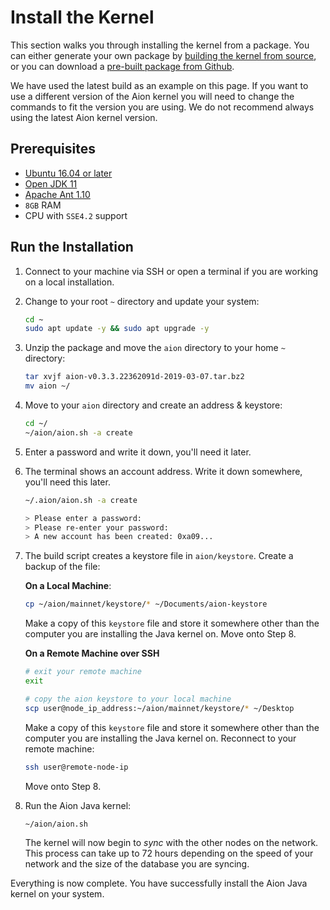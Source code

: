 # Install the Kernel

This section walks you through installing the kernel from a package. You can either generate your own package by [building the kernel from source](build-from-source), or you can download a [pre-built package from Github](https://github.com/aionnetwork/aion/releases).

We have used the latest build as an example on this page. If you want to use a different version of the Aion kernel you will need to change the commands to fit the version you are using. We do not recommend always using the latest Aion kernel version.

## Prerequisites

- [Ubuntu 16.04 or later](http://releases.ubuntu.com/16.04/)
- [Open JDK 11](https://download.java.net/java/GA/jdk11/13/GPL/openjdk-11.0.1_linux-x64_bin.tar.gz)
- [Apache Ant 1.10](http://ant.apache.org/bindownload.cgi)
- `8GB` RAM
- CPU with `SSE4.2` support

## Run the Installation

1. Connect to your machine via SSH or open a terminal if you are working on a local installation.
2. Change to your root `~` directory and update your system:

    ```bash
    cd ~
    sudo apt update -y && sudo apt upgrade -y
    ```

3. Unzip the package and move the `aion` directory to your home `~` directory:

    ```bash
    tar xvjf aion-v0.3.3.22362091d-2019-03-07.tar.bz2
    mv aion ~/
    ```

4. Move to your `aion` directory and create an address & keystore:

    ```bash
    cd ~/
    ~/aion/aion.sh -a create
    ```

5. Enter a password and write it down, you'll need it later.
6. The terminal shows an account address. Write it down somewhere, you'll need this later.

    ```bash
    ~/.aion/aion.sh -a create

    > Please enter a password:
    > Please re-enter your password:
    > A new account has been created: 0xa09...
    ```

7. The build script creates a keystore file in `aion/keystore`. Create a backup of the file:

    **On a Local Machine**:

    ```bash
    cp ~/aion/mainnet/keystore/* ~/Documents/aion-keystore
    ```

    Make a copy of this `keystore` file and store it somewhere other than the computer you are installing the Java kernel on. Move onto Step 8.

    **On a Remote Machine over SSH**

    ```bash
    # exit your remote machine
    exit

    # copy the aion keystore to your local machine
    scp user@node_ip_address:~/aion/mainnet/keystore/* ~/Desktop
    ```

    Make a copy of this `keystore` file and store it somewhere other than the computer you are installing the Java kernel on. Reconnect to your remote machine:

    ```bash
    ssh user@remote-node-ip
    ```

    Move onto Step 8.

8. Run the Aion Java kernel:

    ```bash
    ~/aion/aion.sh
    ```

    The kernel will now begin to _sync_ with the other nodes on the network. This process can take up to 72 hours depending on the speed of your network and the size of the database you are syncing.

Everything is now complete. You have successfully install the Aion Java kernel on your system.